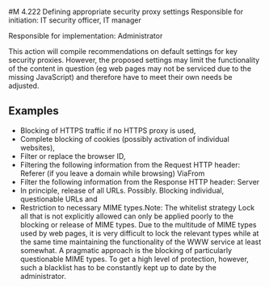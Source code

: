 #M 4.222 Defining appropriate security proxy settings
Responsible for initiation: IT security officer, IT manager

Responsible for implementation: Administrator

This action will compile recommendations on default settings for key security proxies. However, the proposed settings may limit the functionality of the content in question (eg web pages may not be serviced due to the missing JavaScript) and therefore have to meet their own needs be adjusted.



## Examples 
* Blocking of HTTPS traffic if no HTTPS proxy is used,
* Complete blocking of cookies (possibly activation of individual websites),
* Filter or replace the browser ID,
* Filtering the following information from the Request HTTP header: Referer (if you leave a domain while browsing) ViaFrom
* Filter the following information from the Response HTTP header: Server
* In principle, release of all URLs. Possibly. Blocking individual, questionable URLs and
* Restriction to necessary MIME types.Note: The whitelist strategy Lock all that is not explicitly allowed can only be applied poorly to the blocking or release of MIME types. Due to the multitude of MIME types used by web pages, it is very difficult to lock the relevant types while at the same time maintaining the functionality of the WWW service at least somewhat. A pragmatic approach is the blocking of particularly questionable MIME types. To get a high level of protection, however, such a blacklist has to be constantly kept up to date by the administrator.




